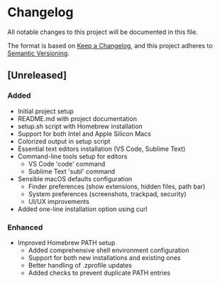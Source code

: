 # Changelog

All notable changes to this project will be documented in this file.

The format is based on [Keep a Changelog](https://keepachangelog.com/en/1.0.0/),
and this project adheres to [Semantic Versioning](https://semver.org/spec/v2.0.0.html).

## [Unreleased]

### Added

- Initial project setup
- README.md with project documentation
- setup.sh script with Homebrew installation
- Support for both Intel and Apple Silicon Macs
- Colorized output in setup script
- Essential text editors installation (VS Code, Sublime Text)
- Command-line tools setup for editors
  - VS Code 'code' command
  - Sublime Text 'subl' command
- Sensible macOS defaults configuration
  - Finder preferences (show extensions, hidden files, path bar)
  - System preferences (screenshots, trackpad, security)
  - UI/UX improvements
- Added one-line installation option using curl

### Enhanced

- Improved Homebrew PATH setup
  - Added comprehensive shell environment configuration
  - Support for both new installations and existing ones
  - Better handling of .zprofile updates
  - Added checks to prevent duplicate PATH entries
